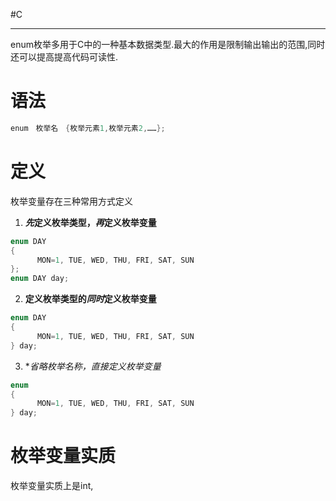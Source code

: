 #C

---
enum枚举多用于C中的一种基本数据类型.最大的作用是限制输出输出的范围,同时还可以提高提高代码可读性.

# 语法
```C
enum　枚举名　{枚举元素1,枚举元素2,……};
```


# 定义
枚举变量存在三种常用方式定义
1. ***先*定义枚举类型，*再*定义枚举变量**
```C
enum DAY
{
      MON=1, TUE, WED, THU, FRI, SAT, SUN
};
enum DAY day;
```

2. **定义枚举类型的*同时*定义枚举变量**
```C
enum DAY
{
      MON=1, TUE, WED, THU, FRI, SAT, SUN
} day;
```

3. ***省略*枚举名称，*直接*定义枚举变量*
```C
enum
{
      MON=1, TUE, WED, THU, FRI, SAT, SUN
} day;
```

# 枚举变量实质
枚举变量实质上是int,
